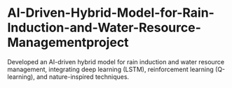 # AI-Driven-Hybrid-Model-for-Rain-Induction-and-Water-Resource-Managementproject
Developed an AI-driven hybrid model for rain induction and water resource management, integrating deep learning (LSTM), reinforcement learning (Q-learning), and nature-inspired techniques.
